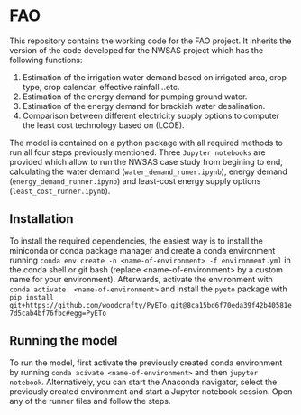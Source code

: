 # FAO
This repository contains the working code for the FAO project. It inherits the 
version of the code developed for the NWSAS project which has the following functions: 
  1) Estimation of the irrigation water demand based on irrigated area, crop 
  type, crop calendar, effective rainfall ..etc.
  2) Estimation of the energy demand for pumping ground water. 
  3) Estimation of the energy demand for brackish water desalination.
  4) Comparison between different electricity supply options to computer the 
  least cost technology based on (LCOE). 

The model is contained on a python package with all required methods 
to run all four steps previously mentioned. Three `Jupyter notebooks` are 
provided which allow to run the NWSAS case study from begining to end, calculating the 
water demand (`water_demand_runer.ipynb`), energy demand (`energy_demand_runner.ipynb`)
and least-cost energy supply options (`least_cost_runner.ipynb`).

## Installation
To install the required dependencies, the easiest way is to install the 
miniconda or conda package manager and create a conda environment running 
`conda env create -n <name-of-environment> -f environment.yml` in the conda 
shell or git bash (replace \<name-of-environment\> by a custom name for your 
environment). Afterwards, activate the environment with `conda activate 
<name-of-environment>` and install the `pyeto` package with `pip install 
git+https://github.com/woodcrafty/PyETo.git@8ca15bd6f70eda39f42b40581e7d5cab4bf76fbc#egg=PyETo`

## Running the model
To run the model, first activate the previously created conda environment by 
running `conda acivate <name-of-environment>` and then `jupyter notebook`. 
Alternatively, you can start the Anaconda navigator, select the previously 
created environment and start a Jupyter notebook session. Open any of the 
runner files and follow the steps.